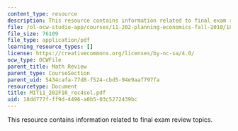 ```yaml
---
content_type: resource
description: This resource contains information related to final exam review topics.
file: /ol-ocw-studio-app/courses/11-202-planning-economics-fall-2010/18dd777fff9d4496a0b503c5272439bc_MIT11_202F10_rec4sol.pdf
file_size: 76109
file_type: application/pdf
learning_resource_types: []
license: https://creativecommons.org/licenses/by-nc-sa/4.0/
ocw_type: OCWFile
parent_title: Math Review
parent_type: CourseSection
parent_uid: 5434cafa-77d8-f524-cbd5-94e9aaf797fa
resourcetype: Document
title: MIT11_202F10_rec4sol.pdf
uid: 18dd777f-ff9d-4496-a0b5-03c5272439bc
---
```

This resource contains information related to final exam review topics.